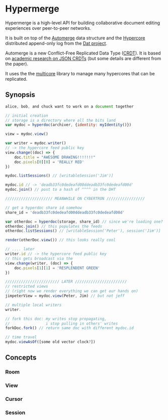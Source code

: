 # Hypermerge

Hypermerge is a high-level API for building collaborative document editing experiences over peer-to-peer networks.

It is built on top of the [Automerge](https://github.com/automerge/automerge) data structure and the [Hypercore](https://github.com/mafintosh/hypercore) distributed append-only log from the [Dat project](https://datproject.org/).

Automerge is a new Conflict-Free Replicated Data Type
  ([CRDT](https://en.wikipedia.org/wiki/Conflict-free_replicated_data_type)). It is based on [academic research on JSON CRDTs](https://arxiv.org/abs/1608.03960) (but some details are different from the paper).

It uses the the [multicore](README-multicore.md) library to manage many hypercores that can be replicated.

## Synopsis

``` js
alice, bob, and chuck want to work on a document together

// initial creation
// storage is a directory where all the bits land
var mydoc = hyperdoc(archiver, {identity: myIdentity()})

view = mydoc.view()

var writer = mydoc.writer()
// -> the hypercore feed public key
view.change((doc) => {
    doc.title = "AWESOME DRAWING!!!!!!!"
    doc.pixels[0][0] = 'REALLY RED'
})

mydoc.listSessions() // [writableSession('Jim')]

mydoc.id // -> 'deadb33fc0dedeafd00ddeadb33fc0dedeafd00d'
mydoc.join() // post to a hash of ^^^^ in the DHT

///////////////////// MEANWHILE ON CYBERTRON /////////////////

// get a hyperdoc share id somehow
share_id = 'deadb33fc0dedeafd00ddeadb33fc0dedeafd00d'

var otherdoc = hyperdoc(storage, share_id) // since we're loading one?
otherdoc.join() // this populates the feeds
otherdoc.listSessions() // [writableSession('Peter'), session('Jim')]

render(otherDoc.view()) // this looks really cool

// .... later
writer.id // -> the hypercore feed public key
// this gets broadcast via the 
view.change(writer, (doc) => {
    doc.pixels[1][1] = 'RESPLENDENT GREEN'
})

//////////////////////// LATER ///////////////////////
// restricted views 
// (right now we render everything we can get our hands on)
jimpeterView = mydoc.view(Peter, Jim) // but not jeff

// multiple local writers
writer.

// fork this doc: my writes stop propagating, 
//                i stop pulling in others' writes
forkDoc.fork() // return same doc with different mydoc.id

// time travel
mydoc.viewAsOf([some old vector clock?])
```

## Concepts

### Room

### View

### Cursor

### Session
